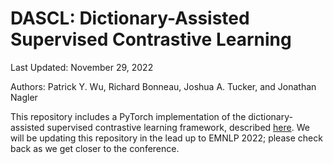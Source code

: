 # DASCL: Dictionary-Assisted Supervised Contrastive Learning

Last Updated: November 29, 2022

Authors: Patrick Y. Wu, Richard Bonneau, Joshua A. Tucker, and Jonathan Nagler 

This repository includes a PyTorch implementation of the dictionary-assisted supervised contrastive learning framework, described [here](https://arxiv.org/abs/2210.15172). We will be updating this repository in the lead up to EMNLP 2022; please check back as we get closer to the conference. 